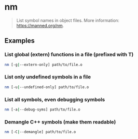 # nm

> List symbol names in object files. More information: <https://manned.org/nm>.

## Examples

### List global (extern) functions in a file (prefixed with T)

```bash
nm [-g|--extern-only] path/to/file.o
```

### List only undefined symbols in a file

```bash
nm [-u|--undefined-only] path/to/file.o
```

### List all symbols, even debugging symbols

```bash
nm [-a|--debug-syms] path/to/file.o
```

### Demangle C++ symbols (make them readable)

```bash
nm [-C|--demangle] path/to/file.o
```
